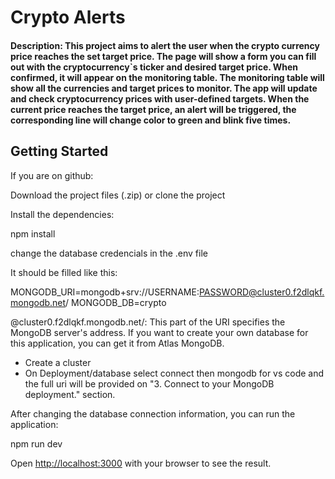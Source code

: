 # Crypto Alerts

#### Description: This project aims to alert the user when the crypto currency price reaches the set target price. The page will show a form you can fill out with the cryptocurrency`s ticker and desired target price. When confirmed, it will appear on the monitoring table. The monitoring table will show all the currencies and target prices to monitor. The app will update and check cryptocurrency prices with user-defined targets. When the current price reaches the target price, an alert will be triggered, the corresponding line will change color to green and blink five times.

## Getting Started

If you are on github:

Download the project files (.zip) or clone the project

Install the dependencies:

npm install

change the database credencials in the .env file

It should be filled like this:

MONGODB_URI=mongodb+srv://USERNAME:PASSWORD@cluster0.f2dlqkf.mongodb.net/
MONGODB_DB=crypto

@cluster0.f2dlqkf.mongodb.net/: This part of the URI specifies the MongoDB server's address. If you want to create your own database for this application, you can get it from Atlas MongoDB.

- Create a cluster
- On Deployment/database select connect then mongodb for vs code and the full uri will be provided on "3. Connect to your MongoDB deployment." section.

After changing the database connection information, you can run the application:

npm run dev

Open [http://localhost:3000](http://localhost:3000) with your browser to see the result.



